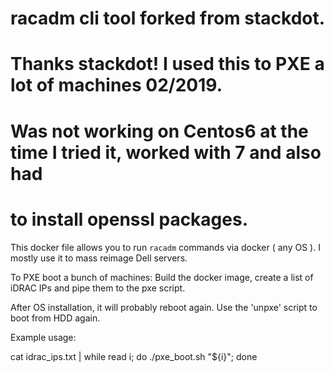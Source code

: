 # racadm cli tool forked from stackdot. 
# Thanks stackdot! I used this to PXE a lot of machines 02/2019.
# Was not working on Centos6 at the time I tried it, worked with 7 and also had
# to install openssl packages.


This docker file allows you to run `racadm` commands via docker ( any OS ).
I mostly use it to mass reimage Dell servers.

To PXE boot a bunch of machines: Build the docker image, create a list of iDRAC IPs and
pipe them to the pxe script.

After OS installation, it will probably reboot again. Use the 'unpxe' script to boot from HDD again.

Example usage:

cat idrac_ips.txt | while read i; do ./pxe_boot.sh "${i}"; done

